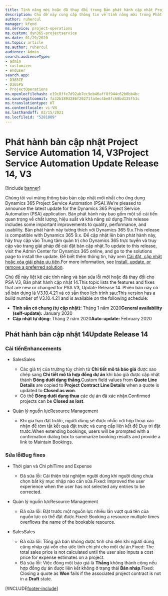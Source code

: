 ```yaml
---
title: Tính năng mới hoặc đã thay đổi trong Bản phát hành cập nhật Project Service Automation 14, V3
description: Chủ đề này cung cấp thông tin về tính năng mới trong Phát hành bản cập nhật Project Service Automation 14 V3.
author: ruhercul
manager: kfend
ms.service: project-operations
ms.custom: dyn365-projectservice
ms.date: 01/29/2020
ms.topic: article
ms.author: ruhercul
audience: Admin
search.audienceType:
- admin
- customizer
- enduser
search.app:
- D365CE
- D365PS
- ProjectOperations
ms.openlocfilehash: e19c8ffe7d92ab7ec9eb46aff8f944c62b0bb4bc
ms.sourcegitcommit: fa32b1893286f20271fa4ec4be8fc68bd135f53c
ms.translationtype: HT
ms.contentlocale: vi-VN
ms.lasthandoff: 02/15/2021
ms.locfileid: "5281009"
---
```

# <a name="project-service-automation-update-release-14-v3"></a><span data-ttu-id="00223-103">Phát hành bản cập nhật Project Service Automation 14, V3</span><span class="sxs-lookup"><span data-stu-id="00223-103">Project Service Automation Update Release 14, V3</span></span>

[!include [banner](../includes/psa-now-project-operations.md)]

<span data-ttu-id="00223-104">Chúng tôi vui mừng thông báo bản cập nhật mới nhất cho ứng dụng Dynamics 365 Project Service Automation (PSA).</span><span class="sxs-lookup"><span data-stu-id="00223-104">We’re pleased to announce the latest update for the Dynamics 365 Project Service Automation (PSA) application.</span></span> <span data-ttu-id="00223-105">Bản phát hành này bao gồm một số cải tiến quan trọng về chất lượng, hiệu suất và khả năng sử dụng.</span><span class="sxs-lookup"><span data-stu-id="00223-105">This release includes some important improvements to quality, performance, and usability.</span></span> <span data-ttu-id="00223-106">Bản phát hành này tương thích với Dynamics 365 9.x.</span><span class="sxs-lookup"><span data-stu-id="00223-106">This release is compatible with Dynamics 365 9.x.</span></span> <span data-ttu-id="00223-107">Để cập nhật lên bản phát hành này, hãy truy cập vào Trung tâm quản trị cho Dynamics 365 trực tuyến và truy cập vào trang giải pháp để cài đặt bản cập nhật.</span><span class="sxs-lookup"><span data-stu-id="00223-107">To update to this release, visit the Admin Center for Dynamics 365 online, and go to the solutions page to install the update.</span></span> <span data-ttu-id="00223-108">Để biết thêm thông tin, hãy xem [Cài đặt, cập nhật hoặc xóa giải pháp ưu tiên](https://docs.microsoft.com/power-platform/admin/install-remove-preferred-solution).</span><span class="sxs-lookup"><span data-stu-id="00223-108">For more information, see [Install, update, or remove a preferred solution](https://docs.microsoft.com/power-platform/admin/install-remove-preferred-solution).</span></span>

<span data-ttu-id="00223-109">Chủ đề này liệt kê các tính năng và bản sửa lỗi mới hoặc đã thay đổi cho PSA V3, Bản phát hành cập nhật 14.</span><span class="sxs-lookup"><span data-stu-id="00223-109">This topic lists the features and fixes that are new or changed for PSA V3, Update Release 14.</span></span> <span data-ttu-id="00223-110">Phiên bản này có số bản dựng là V3.10.4.21 và có sẵn theo lịch trình sau:</span><span class="sxs-lookup"><span data-stu-id="00223-110">This version has a build number of V3.10.4.21 and is available on the following schedule:</span></span>

- <span data-ttu-id="00223-111">**Tính sẵn có chung (tự cập nhật):** Tháng 1 năm 2020</span><span class="sxs-lookup"><span data-stu-id="00223-111">**General availability (self-update):** January 2020</span></span>
- <span data-ttu-id="00223-112">**Cập nhật tự động:** Tháng 2 năm 2020</span><span class="sxs-lookup"><span data-stu-id="00223-112">**Auto-update:** February 2020</span></span>

## <a name="update-release-14"></a><span data-ttu-id="00223-113">Phát hành bản cập nhật 14</span><span class="sxs-lookup"><span data-stu-id="00223-113">Update Release 14</span></span>

### <a name="enhancements"></a><span data-ttu-id="00223-114">Cải tiến</span><span class="sxs-lookup"><span data-stu-id="00223-114">Enhancements</span></span>

- <span data-ttu-id="00223-115">Sales</span><span class="sxs-lookup"><span data-stu-id="00223-115">Sales</span></span>

     - <span data-ttu-id="00223-116">Các giá trị của trường tùy chỉnh từ **Chi tiết mô tả báo giá** được sao chép sang **Chi tiết mô tả hợp đồng dự án** khi báo giá được cập nhật thành **Đóng dưới dạng thắng**.</span><span class="sxs-lookup"><span data-stu-id="00223-116">Custom field values from **Quote Line Details** are copied to **Project Contract Line Details** when a quote is updated to **Closed as won**.</span></span>
     - <span data-ttu-id="00223-117">Có thể **Đóng dưới dạng thua** các dự án đã xác nhận.</span><span class="sxs-lookup"><span data-stu-id="00223-117">Confirmed projects can be **Closed as lost**.</span></span>

- <span data-ttu-id="00223-118">Quản lý nguồn lực</span><span class="sxs-lookup"><span data-stu-id="00223-118">Resource Management</span></span>

     - <span data-ttu-id="00223-119">Khi gia hạn đặt trước, người dùng sẽ được nhắc với hộp thoại xác nhận để tóm tắt kết quả đặt trước và cung cấp liên kết để Duy trì đặt trước.</span><span class="sxs-lookup"><span data-stu-id="00223-119">When extending bookings, users will be prompted with a confirmation dialog box to summarize booking results and provide a link to Maintain Bookings.</span></span>


### <a name="bug-fixes"></a><span data-ttu-id="00223-120">Sửa lỗi</span><span class="sxs-lookup"><span data-stu-id="00223-120">Bug fixes</span></span>

- <span data-ttu-id="00223-121">Thời gian và Chi phí</span><span class="sxs-lookup"><span data-stu-id="00223-121">Time and Expense</span></span>

     - <span data-ttu-id="00223-122">Đã sửa lỗi: Cải thiện trải nghiệm người dùng khi người dùng chưa chọn bất kỳ mục nhập nào cần sửa.</span><span class="sxs-lookup"><span data-stu-id="00223-122">Fixed: Improved the user experience when the user has not selected any entries to be corrected.</span></span>

- <span data-ttu-id="00223-123">Quản lý nguồn lực</span><span class="sxs-lookup"><span data-stu-id="00223-123">Resource Management</span></span>

     - <span data-ttu-id="00223-124">Đã sửa lỗi: Đặt trước một nguồn lực nhiều lần vượt quá tên của nguồn lực có thể đặt được.</span><span class="sxs-lookup"><span data-stu-id="00223-124">Fixed: Booking a resource multiple times overflows the name of the bookable resource.</span></span>

- <span data-ttu-id="00223-125">Sales</span><span class="sxs-lookup"><span data-stu-id="00223-125">Sales</span></span>

     - <span data-ttu-id="00223-126">Đã sửa lỗi: Tổng giá bán không được tính cho đến khi người dùng cũng nhập giá vốn cho ước tính chi phí cho một dự án.</span><span class="sxs-lookup"><span data-stu-id="00223-126">Fixed: The total sales price is not calculated until the user also inputs a cost price for expense estimates on a project.</span></span>
     - <span data-ttu-id="00223-127">Đã sửa lỗi: Việc đóng một báo giá là **Thắng** không thành công nếu hợp đồng dự án được liên kết không ở trạng thái **Bản nháp**.</span><span class="sxs-lookup"><span data-stu-id="00223-127">Fixed: Closing a quote as **Won** fails if the associated project contract is not in a **Draft** state.</span></span>



[!INCLUDE[footer-include](../includes/footer-banner.md)]